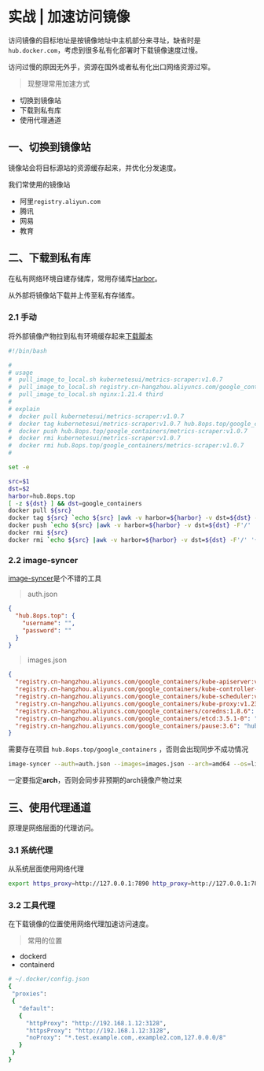 # 实战 | 加速访问镜像

访问镜像的目标地址是按镜像地址中主机部分来寻址，缺省时是`hub.docker.com`，考虑到很多私有化部署时下载镜像速度过慢。

访问过慢的原因无外乎，资源在国外或者私有化出口网络资源过窄。



> 现整理常用加速方式

- 切换到镜像站
- 下载到私有库
- 使用代理通道



## 一、切换到镜像站

镜像站会将目标源站的资源缓存起来，并优化分发速度。

我们常使用的镜像站

- 阿里`registry.aliyun.com`
- 腾讯
- 网易
- 教育



## 二、下载到私有库

在私有网络环境自建存储库，常用存储库[Harbor](https://github.com/goharbor/harbor)。

从外部将镜像站下载并上传至私有存储库。



### 2.1 手动

将外部镜像产物拉到私有环境缓存起来[下载脚本](https://books.8ops.top/attachment/kubernetes/02-pull-image-to-local.sh)

```bash
#!/bin/bash

#
# usage
#  pull_image_to_local.sh kubernetesui/metrics-scraper:v1.0.7
#  pull_image_to_local.sh registry.cn-hangzhou.aliyuncs.com/google_containers/nginx-ingress-controller:v1.1.0
#  pull_image_to_local.sh nginx:1.21.4 third
#
# explain
#  docker pull kubernetesui/metrics-scraper:v1.0.7
#  docker tag kubernetesui/metrics-scraper:v1.0.7 hub.8ops.top/google_containers/metrics-scraper:v1.0.7
#  docker push hub.8ops.top/google_containers/metrics-scraper:v1.0.7
#  docker rmi kubernetesui/metrics-scraper:v1.0.7
#  docker rmi hub.8ops.top/google_containers/metrics-scraper:v1.0.7
#

set -e

src=$1
dst=$2
harbor=hub.8ops.top
[ -z ${dst} ] && dst=google_containers
docker pull ${src}
docker tag ${src} `echo ${src} |awk -v harbor=${harbor} -v dst=${dst} -F'/' '{printf("%s/%s/%s",harbor,dst,$NF)}'`
docker push `echo ${src} |awk -v harbor=${harbor} -v dst=${dst} -F'/' '{printf("%s/%s/%s",harbor,dst,$NF)}'`
docker rmi ${src}
docker rmi `echo ${src} |awk -v harbor=${harbor} -v dst=${dst} -F'/' '{printf("%s/%s/%s",harbor,dst,$NF)}'`

```



### 2.2 image-syncer

[image-syncer](https://github.com/AliyunContainerService/image-syncer)是个不错的工具

> auth.json

```json
{
  "hub.8ops.top": {
    "username": "",
    "password": ""
  }
}
```



> images.json

```json
{
  "registry.cn-hangzhou.aliyuncs.com/google_containers/kube-apiserver:v1.23.0": "hub.8ops.top/google_containers/kube-apiserver",
  "registry.cn-hangzhou.aliyuncs.com/google_containers/kube-controller-manager:v1.23.0": "hub.8ops.top/google_containers/kube-controller-manager",
  "registry.cn-hangzhou.aliyuncs.com/google_containers/kube-scheduler:v1.23.0": "hub.8ops.top/google_containers/kube-scheduler",
  "registry.cn-hangzhou.aliyuncs.com/google_containers/kube-proxy:v1.23.0": "hub.8ops.top/google_containers/kube-proxy",
  "registry.cn-hangzhou.aliyuncs.com/google_containers/coredns:1.8.6": "hub.8ops.top/google_containers/coredns",
  "registry.cn-hangzhou.aliyuncs.com/google_containers/etcd:3.5.1-0": "hub.8ops.top/google_containers/etcd",
  "registry.cn-hangzhou.aliyuncs.com/google_containers/pause:3.6": "hub.8ops.top/google_containers/pause"
}
```

需要存在项目 `hub.8ops.top/google_containers` ，否则会出现同步不成功情况



```bash
image-syncer --auth=auth.json --images=images.json --arch=amd64 --os=linux
```

一定要指定**arch**，否则会同步非预期的arch镜像产物过来



## 三、使用代理通道

原理是网络层面的代理访问。



### 3.1 系统代理

从系统层面使用网络代理

```bash
export https_proxy=http://127.0.0.1:7890 http_proxy=http://127.0.0.1:7890 all_proxy=socks5://127.0.0.1:7890
```



### 3.2 工具代理

在下载镜像的位置使用网络代理加速访问速度。

> 常用的位置

- dockerd
- containerd

```bash
# ~/.docker/config.json
{
 "proxies":
 {
   "default":
   {
     "httpProxy": "http://192.168.1.12:3128",
     "httpsProxy": "http://192.168.1.12:3128",
     "noProxy": "*.test.example.com,.example2.com,127.0.0.0/8"
   }
 }
}
```



